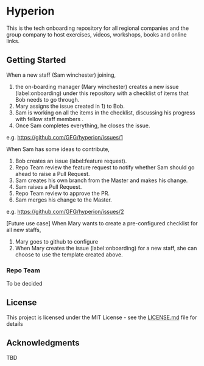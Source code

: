 # Hyperion

This is the tech onboarding repository for all regional companies and the group company to host exercises, videos, workshops, books and online links.

## Getting Started

When a new staff (Sam winchester) joining, 

1) the on-boarding manager (Mary winchester) creates a new issue (label:onboarding) under this repository with a checklist of items that Bob needs to go through.
2) Mary assigns the issue created in 1) to Bob.
3) Sam is working on all the items in the checklist, discussing his progress with fellow staff members .
4) Once Sam completes everything, he closes the issue.

e.g. https://github.com/GFG/hyperion/issues/1

When Sam has some ideas to contribute,

1) Bob creates an issue (label:feature request).
2) Repo Team review the feature request to notify whether Sam should go ahead to raise a Pull Request.
3) Sam creates his own branch from the Master and makes his change.
4) Sam raises a Pull Request.
5) Repo Team review to approve the PR.
6) Sam merges his change to the Master.

e.g. https://github.com/GFG/hyperion/issues/2

[Future use case] When Mary wants to create a pre-configured checklist for all new staffs,
1) Mary goes to github to configure
2) When Mary creates the issue (label:onboarding) for a new staff, she can choose to use the template created above.


### Repo Team

To be decided

## License

This project is licensed under the MIT License - see the [LICENSE.md](LICENSE.md) file for details

## Acknowledgments

TBD